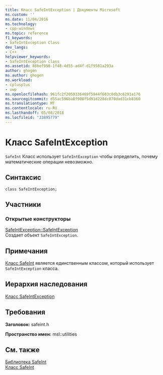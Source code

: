 ```yaml
---
title: Класс SafeIntException | Документы Microsoft
ms.custom: ''
ms.date: 11/04/2016
ms.technology:
- cpp-windows
ms.topic: reference
f1_keywords:
- SafeIntException Class
dev_langs:
- C++
helpviewer_keywords:
- SafeIntException class
ms.assetid: 88bef958-1f48-4d55-ad4f-d1f9581a293a
author: ghogen
ms.author: ghogen
ms.workload:
- cplusplus
- uwp
ms.openlocfilehash: 961fc2f2050336469f5944f603c0db3c6291a176
ms.sourcegitcommit: d55ac596ba8f908f5d91d228dc070dad31cb8360
ms.translationtype: MT
ms.contentlocale: ru-RU
ms.lasthandoff: 05/08/2018
ms.locfileid: "33895779"
---
```

# <a name="safeintexception-class"></a>Класс SafeIntException
`SafeInt` Класс использует `SafeIntException` чтобы определить, почему математические операции невозможно.  
  
## <a name="syntax"></a>Синтаксис  
  
```  
class SafeIntException;  
```  
  
## <a name="members"></a>Участники  
  
### <a name="public-constructors"></a>Открытые конструкторы  
 [SafeIntException::SafeIntException](../windows/safeintexception-safeintexception.md)  
 Создает объект `SafeIntException`.  
  
## <a name="remarks"></a>Примечания  
 [Класс SafeInt](../windows/safeint-class.md) является единственным классом, который использует `SafeIntException` класса.  
  
## <a name="inheritance-hierarchy"></a>Иерархия наследования  
 [Класс SafeIntException](../windows/safeintexception-class.md)  
  
## <a name="requirements"></a>Требования  
 **Заголовок:** safeint.h  
  
 **Пространство имен:** msl::utilities  
  
## <a name="see-also"></a>См. также  
 [Библиотека SafeInt](../windows/safeint-library.md)   
 [Класс SafeInt](../windows/safeint-class.md)